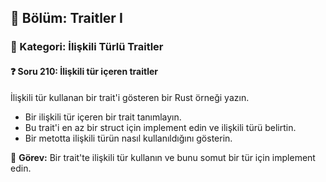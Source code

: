 ## 📘 Bölüm: Traitler I  
### 🔹 Kategori: İlişkili Türlü Traitler  
#### ❓ Soru 210: İlişkili tür içeren traitler

İlişkili tür kullanan bir trait'i gösteren bir Rust örneği yazın.

- Bir ilişkili tür içeren bir trait tanımlayın.
- Bu trait'i en az bir struct için implement edin ve ilişkili türü belirtin.
- Bir metotta ilişkili türün nasıl kullanıldığını gösterin.

🔧 **Görev:** Bir trait'te ilişkili tür kullanın ve bunu somut bir tür için implement edin.
